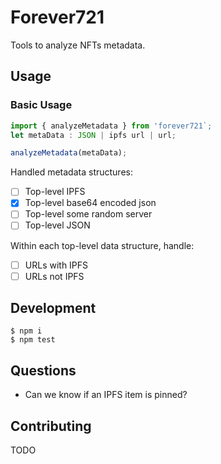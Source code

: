 # Forever721

Tools to analyze NFTs metadata.

## Usage

### Basic Usage

```js
import { analyzeMetadata } from 'forever721`;
let metaData : JSON | ipfs url | url;

analyzeMetadata(metaData);
```

Handled metadata structures:

- [ ] Top-level IPFS
- [x] Top-level base64 encoded json
- [ ] Top-level some random server
- [ ] Top-level JSON

Within each top-level data structure, handle:

- [ ] URLs with IPFS
- [ ] URLs not IPFS

## Development

```
$ npm i
$ npm test
```

## Questions

- Can we know if an IPFS item is pinned?

## Contributing

TODO
